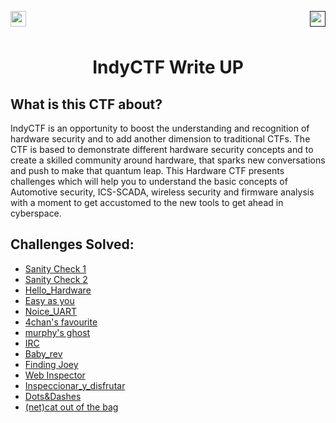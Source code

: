 <div >
<a href="https://indy.ctf.eng.run/"><img src="https://img.shields.io/badge/IndyCTF-Click%20to%20Play-green[700]" align="left" height="25"></a>

<a href=""><img src="https://camo.githubusercontent.com/4a181d059bdcf875fe23dac61acbec1e5ea2487ac1cce6e0b7827dfec98d7726/68747470733a2f2f696d672e736869656c64732e696f2f62616467652f7465616d426930732d48617264776172652d626c61636b" height="25" align="right"></a>
</div>

<br></br>

<div align="center">
    <h1>IndyCTF Write UP</h1>
</div>

## What is this CTF about?
IndyCTF is an opportunity to boost the understanding and recognition of hardware security and to add another dimension to traditional CTFs. The CTF is based to demonstrate different hardware security concepts and to create a skilled community around hardware, that sparks new conversations and push to make that quantum leap. This Hardware CTF presents challenges which will help you to understand the basic concepts of Automotive security, ICS-SCADA, wireless security and firmware analysis with a moment to get accustomed to the new tools to get ahead in cyberspace.



## Challenges Solved: 

- [Sanity Check 1]()
- [Sanity Check 2]()
- [Hello_Hardware]()
- [Easy as you]()
- [Noice_UART]()
- [4chan's favourite]()
- [murphy's ghost]()
- [IRC]()
- [Baby_rev]()
- [Finding Joey]()
- [Web Inspector]()
- [Inspeccionar_y_disfrutar]()
- [Dots&Dashes]()
- [(net)cat out of the bag]()